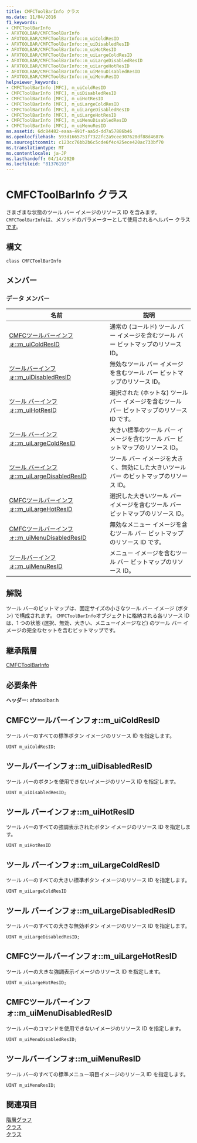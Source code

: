 ```yaml
---
title: CMFCToolBarInfo クラス
ms.date: 11/04/2016
f1_keywords:
- CMFCToolBarInfo
- AFXTOOLBAR/CMFCToolBarInfo
- AFXTOOLBAR/CMFCToolBarInfo::m_uiColdResID
- AFXTOOLBAR/CMFCToolBarInfo::m_uiDisabledResID
- AFXTOOLBAR/CMFCToolBarInfo::m_uiHotResID
- AFXTOOLBAR/CMFCToolBarInfo::m_uiLargeColdResID
- AFXTOOLBAR/CMFCToolBarInfo::m_uiLargeDisabledResID
- AFXTOOLBAR/CMFCToolBarInfo::m_uiLargeHotResID
- AFXTOOLBAR/CMFCToolBarInfo::m_uiMenuDisabledResID
- AFXTOOLBAR/CMFCToolBarInfo::m_uiMenuResID
helpviewer_keywords:
- CMFCToolBarInfo [MFC], m_uiColdResID
- CMFCToolBarInfo [MFC], m_uiDisabledResID
- CMFCToolBarInfo [MFC], m_uiHotResID
- CMFCToolBarInfo [MFC], m_uiLargeColdResID
- CMFCToolBarInfo [MFC], m_uiLargeDisabledResID
- CMFCToolBarInfo [MFC], m_uiLargeHotResID
- CMFCToolBarInfo [MFC], m_uiMenuDisabledResID
- CMFCToolBarInfo [MFC], m_uiMenuResID
ms.assetid: 6dc84482-eaaa-491f-aa5d-dd7a57886b46
ms.openlocfilehash: 593d1665751f7322fc2a9cee307620df88d46876
ms.sourcegitcommit: c123cc76bb2b6c5cde6f4c425ece420ac733bf70
ms.translationtype: MT
ms.contentlocale: ja-JP
ms.lasthandoff: 04/14/2020
ms.locfileid: "81376193"
---
```

# <a name="cmfctoolbarinfo-class"></a>CMFCToolBarInfo クラス

さまざまな状態のツール バー イメージのリソース ID を含みます。 `CMFCToolBarInfo`は、メソッドのパラメーターとして使用されるヘルパー クラス[です](../../mfc/reference/cmfctoolbar-class.md#loadtoolbarex)。

## <a name="syntax"></a>構文

```
class CMFCToolBarInfo
```

## <a name="members"></a>メンバー

### <a name="data-members"></a>データ メンバー

|名前|説明|
|----------|-----------------|
|[CMFCツールバーインフォ::m_uiColdResID](#m_uicoldresid)|通常の (コールド) ツール バー イメージを含むツール バー ビットマップのリソース ID。|
|[ツールバーインフォ::m_uiDisabledResID](#m_uidisabledresid)|無効なツール バー イメージを含むツール バー ビットマップのリソース ID。|
|[ツール バーインフォ::m_uiHotResID](#m_uihotresid)|選択された (ホットな) ツール バー イメージを含むツール バー ビットマップのリソース ID です。|
|[ツール バーインフォ::m_uiLargeColdResID](#m_uilargecoldresid)|大きい標準のツール バー イメージを含むツール バー ビットマップのリソース ID。|
|[ツール バーインフォ::m_uiLargeDisabledResID](#m_uilargedisabledresid)|ツール バー イメージを大きく、無効にした大きいツール バー のビットマップのリソース ID。|
|[CMFCツールバーインフォ::m_uiLargeHotResID](#m_uilargehotresid)|選択した大きいツール バー イメージを含むツール バー ビットマップのリソース ID。|
|[CMFCツールバーインフォ::m_uiMenuDisabledResID](#m_uimenudisabledresid)|無効なメニュー イメージを含むツール バー ビットマップのリソース ID です。|
|[ツールバーインフォ::m_uiMenuResID](#m_uimenuresid)|メニュー イメージを含むツール バー ビットマップのリソース ID。|

## <a name="remarks"></a>解説

ツール バーのビットマップは、固定サイズの小さなツール バー イメージ (ボタン) で構成されます。 `CMFCToolBarInfo`オブジェクトに格納される各リソース ID は、1 つの状態 (選択、無効、大きい、メニューイメージなど) のツール バー イメージの完全なセットを含むビットマップです。

## <a name="inheritance-hierarchy"></a>継承階層

[CMFCToolBarInfo](../../mfc/reference/cmfctoolbarinfo-class.md)

## <a name="requirements"></a>必要条件

**ヘッダー:** afxtoolbar.h

## <a name="cmfctoolbarinfom_uicoldresid"></a><a name="m_uicoldresid"></a>CMFCツールバーインフォ::m_uiColdResID

ツール バーのすべての標準ボタン イメージのリソース ID を指定します。

```
UINT m_uiColdResID;
```

## <a name="cmfctoolbarinfom_uidisabledresid"></a><a name="m_uidisabledresid"></a>ツールバーインフォ::m_uiDisabledResID

ツール バーのボタンを使用できないイメージのリソース ID を指定します。

```
UINT m_uiDisabledResID;
```

## <a name="cmfctoolbarinfom_uihotresid"></a><a name="m_uihotresid"></a>ツール バーインフォ::m_uiHotResID

ツール バーのすべての強調表示されたボタン イメージのリソース ID を指定します。

```
UINT m_uiHotResID
```

## <a name="cmfctoolbarinfom_uilargecoldresid"></a><a name="m_uilargecoldresid"></a>ツール バーインフォ::m_uiLargeColdResID

ツール バーのすべての大きい標準ボタン イメージのリソース ID を指定します。

```
UINT m_uiLargeColdResID
```

## <a name="cmfctoolbarinfom_uilargedisabledresid"></a><a name="m_uilargedisabledresid"></a>ツール バーインフォ::m_uiLargeDisabledResID

ツール バーのすべての大きな無効ボタン イメージのリソース ID を指定します。

```
UINT m_uiLargeDisabledResID;
```

## <a name="cmfctoolbarinfom_uilargehotresid"></a><a name="m_uilargehotresid"></a>CMFCツールバーインフォ::m_uiLargeHotResID

ツール バーの大きな強調表示イメージのリソース ID を指定します。

```
UINT m_uiLargeHotResID;
```

## <a name="cmfctoolbarinfom_uimenudisabledresid"></a><a name="m_uimenudisabledresid"></a>CMFCツールバーインフォ::m_uiMenuDisabledResID

ツール バーのコマンドを使用できないイメージのリソース ID を指定します。

```
UINT m_uiMenuDisabledResID;
```

## <a name="cmfctoolbarinfom_uimenuresid"></a><a name="m_uimenuresid"></a>ツールバーインフォ::m_uiMenuResID

ツール バーのすべての標準メニュー項目イメージのリソース ID を指定します。

```
UINT m_uiMenuResID;
```

## <a name="see-also"></a>関連項目

[階層グラフ](../../mfc/hierarchy-chart.md)<br/>
[クラス](../../mfc/reference/mfc-classes.md)<br/>
[クラス](../../mfc/reference/cmfctoolbar-class.md)
